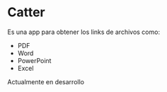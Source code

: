 # Catter
Es una app para obtener los links de archivos como:

- PDF
- Word
- PowerPoint
- Excel

Actualmente en desarrollo